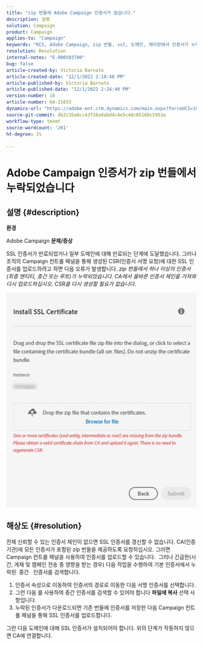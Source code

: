 ```yaml
---
title: "zip 번들에 Adobe Campaign 인증서가 없습니다."
description: 설명
solution: Campaign
product: Campaign
applies-to: "Campaign"
keywords: "KCS, Adobe Campaign, zip 번들, ssl, 도메인, 제어판에서 인증서가 누락되었습니다."
resolution: Resolution
internal-notes: "E-000503700"
bug: false
article-created-by: Victoria Barnato
article-created-date: "12/1/2022 2:18:48 PM"
article-published-by: Victoria Barnato
article-published-date: "12/1/2022 2:24:40 PM"
version-number: 10
article-number: KA-21033
dynamics-url: "https://adobe-ent.crm.dynamics.com/main.aspx?forceUCI=1&pagetype=entityrecord&etn=knowledgearticle&id=23c61810-8371-ed11-9562-6045bd0061cb"
source-git-commit: db2c35a6cc43f16a9abd4c4e5c4dc65168c5951e
workflow-type: tm+mt
source-wordcount: '261'
ht-degree: 1%

---
```


# Adobe Campaign 인증서가 zip 번들에서 누락되었습니다

## 설명 {#description}

<b>환경</b>

Adobe Campaign
<b>문제/증상</b>

SSL 인증서가 만료되었거나 일부 도메인에 대해 만료되는 단계에 도달했습니다. 그러나 조직의 Campaign 컨트롤 패널을 통해 생성된 CSR(인증서 서명 요청)에 대한 SSL 인증서를 업로드하려고 하면 다음 오류가 발생합니다. *zip 번들에서 하나 이상의 인증서(최종 엔티티, 중간 또는 루트)가 누락되었습니다. CA에서 올바른 인증서 체인을 가져와 다시 업로드하십시오. CSR을 다시 생성할 필요가 없습니다*.


![](assets/___24c61810-8371-ed11-9562-6045bd0061cb___.png)


## 해상도 {#resolution}


전체 신뢰할 수 있는 인증서 체인이 없으면 SSL 인증서를 갱신할 수 없습니다. CA(인증 기관)에 모든 인증서가 포함된 zip 번들을 제공하도록 요청하십시오. 그러면 Campaign 컨트롤 패널을 사용하여 인증서를 업로드할 수 있습니다.  그러나 긴급한(시간, 게재 및 캠페인 전송 중 영향을 받는 경우) 다음 작업을 수행하여 기본 인증서에서 누락된 &#x200B; 중간 &#x200B; &#x200B; 인증서를 &#x200B; 검색합니다.

1. 인증서 속성으로 이동하여 인증서의 경로로 이동한 다음 서명 인증서를 선택합니다.
2. 그런 다음 를 사용하여 중간 인증서를 검색할 수 있어야 합니다 <b>파일에 복사</b> 선택 사항입니다.
3. 누락된 인증서가 다운로드되면 기존 번들에 인증서를 저장한 다음 Campaign 컨트롤 패널을 통해 SSL 인증서를 업로드합니다.


그런 다음 도메인에 대해 SSL 인증서가 설치되어야 합니다. 위의 단계가 작동하지 않으면 CA에 연결합니다.
